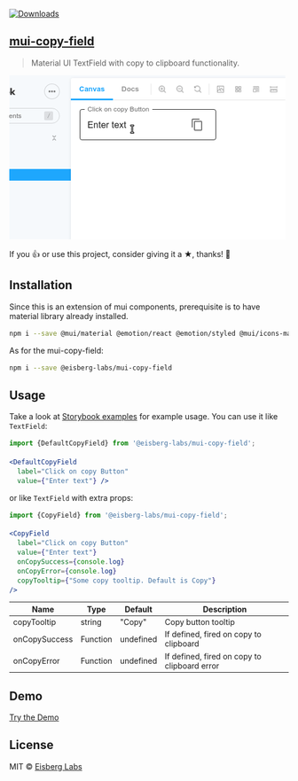 [![Downloads](http://img.shields.io/npm/dm/@eisberg-labs/mui-copy-field.svg)](https://npmjs.org/package/@eisberg-labs/mui-copy-field)
## [mui-copy-field](https://github.com/eisberg-labs/mui-copy-field)
> Material UI TextField with copy to clipboard functionality.

![Example](https://raw.githubusercontent.com/eisberg-labs/react-components/main/packages/mui-copy-field/docs/demo.gif)

If you 👍 or use this project, consider giving it a ★, thanks! 🙌

## Installation
Since this is an extension of mui components, prerequisite is to have material library already installed.
```sh
npm i --save @mui/material @emotion/react @emotion/styled @mui/icons-material
```
As for the mui-copy-field:
```sh
npm i --save @eisberg-labs/mui-copy-field
```

## Usage
Take a look at [Storybook examples](https://www.amarjanica.com/projects/react-components/?path=/docs/react-components-copyfield--docs) for example usage.
You can use it like `TextField`:
```jsx
import {DefaultCopyField} from '@eisberg-labs/mui-copy-field';

<DefaultCopyField
  label="Click on copy Button"
  value={"Enter text"} />
```

or like `TextField` with extra props:
```jsx
import {CopyField} from '@eisberg-labs/mui-copy-field';

<CopyField
  label="Click on copy Button"
  value={"Enter text"}
  onCopySuccess={console.log}
  onCopyError={console.log}
  copyTooltip={"Some copy tooltip. Default is Copy"}
/>
```

Name | Type | Default | Description
----------|------|-----------|----------
copyTooltip | string | "Copy" | Copy button tooltip
onCopySuccess | Function | undefined | If defined, fired on copy to clipboard
onCopyError | Function | undefined | If defined, fired on copy to clipboard error


## Demo
[Try the Demo](https://www.amarjanica.com/projects/react-components/?path=/docs/react-components-copyfield--docs)

## License
MIT © [Eisberg Labs](http://www.eisberg-labs.com)
